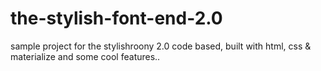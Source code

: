 # the-stylish-font-end-2.0
sample project for the stylishroony 2.0 code based, built with html, css &amp; materialize and some cool features..
